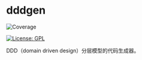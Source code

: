# dddgen
![Coverage](https://img.shields.io/badge/Coverage-30.2%25-yellow)

[![License: GPL](https://img.shields.io/badge/License-GNU%20GPL-blue)](https://github.com/marlin5555/dddgen/blob/main/LICENSE)

DDD（domain driven design）分层模型的代码生成器。


